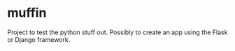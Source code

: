 # muffin
Project to test the python stuff out. Possibly to create an app using the Flask or Django framework. 
